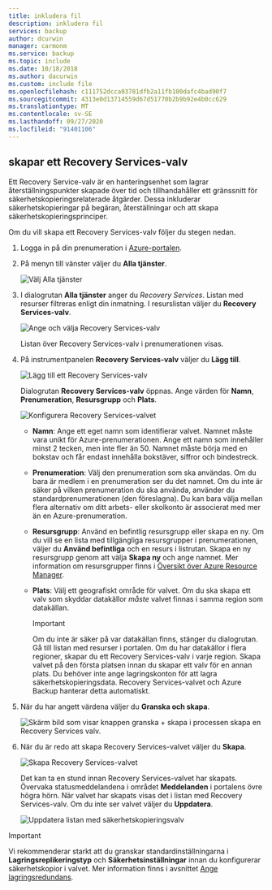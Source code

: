 ```yaml
---
title: inkludera fil
description: inkludera fil
services: backup
author: dcurwin
manager: carmonm
ms.service: backup
ms.topic: include
ms.date: 10/18/2018
ms.author: dacurwin
ms.custom: include file
ms.openlocfilehash: c111752dcca03781dfb2a11fb100dafc4bad90f7
ms.sourcegitcommit: 4313e0d13714559d67d51770b2b9b92e4b0cc629
ms.translationtype: MT
ms.contentlocale: sv-SE
ms.lasthandoff: 09/27/2020
ms.locfileid: "91401106"
---
```

## <a name="create-a-recovery-services-vault"></a>skapar ett Recovery Services-valv

Ett Recovery Service-valv är en hanteringsenhet som lagrar återställningspunkter skapade över tid och tillhandahåller ett gränssnitt för säkerhetskopieringsrelaterade åtgärder. Dessa inkluderar säkerhetskopieringar på begäran, återställningar och att skapa säkerhetskopieringsprinciper.

Om du vill skapa ett Recovery Services-valv följer du stegen nedan.

1. Logga in på din prenumeration i [Azure-portalen](https://portal.azure.com/).

1. På menyn till vänster väljer du **Alla tjänster**.

    ![Välj Alla tjänster](./media/backup-create-rs-vault/click-all-services.png)

1. I dialogrutan **Alla tjänster** anger du *Recovery Services*. Listan med resurser filtreras enligt din inmatning. I resurslistan väljer du **Recovery Services-valv**.

    ![Ange och välja Recovery Services-valv](./media/backup-create-rs-vault/all-services.png)

    Listan över Recovery Services-valv i prenumerationen visas.

1. På instrumentpanelen **Recovery Services-valv** väljer du **Lägg till**.

    ![Lägg till ett Recovery Services-valv](./media/backup-create-rs-vault/add-button-create-vault.png)

    Dialogrutan **Recovery Services-valv** öppnas. Ange värden för **Namn**, **Prenumeration**, **Resursgrupp** och **Plats**.

    ![Konfigurera Recovery Services-valvet](./media/backup-create-rs-vault/create-new-vault-dialog.png)

   - **Namn**: Ange ett eget namn som identifierar valvet. Namnet måste vara unikt för Azure-prenumerationen. Ange ett namn som innehåller minst 2 tecken, men inte fler än 50. Namnet måste börja med en bokstav och får endast innehålla bokstäver, siffror och bindestreck.
   - **Prenumeration**: Välj den prenumeration som ska användas. Om du bara är medlem i en prenumeration ser du det namnet. Om du inte är säker på vilken prenumeration du ska använda, använder du standardprenumerationen (den föreslagna). Du kan bara välja mellan flera alternativ om ditt arbets- eller skolkonto är associerat med mer än en Azure-prenumeration.
   - **Resursgrupp**: Använd en befintlig resursgrupp eller skapa en ny. Om du vill se en lista med tillgängliga resursgrupper i prenumerationen, väljer du **Använd befintliga** och en resurs i listrutan. Skapa en ny resursgrupp genom att välja **Skapa ny** och ange namnet. Mer information om resursgrupper finns i [Översikt över Azure Resource Manager](../articles/azure-resource-manager/management/overview.md).
   - **Plats**: Välj ett geografiskt område för valvet. Om du ska skapa ett valv som skyddar datakällor *måste* valvet finnas i samma region som datakällan.

      > [!IMPORTANT]
      > Om du inte är säker på var datakällan finns, stänger du dialogrutan. Gå till listan med resurser i portalen. Om du har datakällor i flera regioner, skapar du ett Recovery Services-valv i varje region. Skapa valvet på den första platsen innan du skapar ett valv för en annan plats. Du behöver inte ange lagringskonton för att lagra säkerhetskopieringsdata. Recovery Services-valvet och Azure Backup hanterar detta automatiskt.
      >
      >

1. När du har angett värdena väljer du **Granska och skapa**.

    ![Skärm bild som visar knappen granska + skapa i processen skapa en Recovery Services valv.](./media/backup-create-rs-vault/review-and-create.png)

1. När du är redo att skapa Recovery Services-valvet väljer du **Skapa**.

    ![Skapa Recovery Services-valvet](./media/backup-create-rs-vault/click-create-button.png)

    Det kan ta en stund innan Recovery Services-valvet har skapats. Övervaka statusmeddelandena i området **Meddelanden** i portalens övre högra hörn. När valvet har skapats visas det i listan med Recovery Services-valv. Om du inte ser valvet väljer du **Uppdatera**.

     ![Uppdatera listan med säkerhetskopieringsvalv](./media/backup-create-rs-vault/refresh-button.png)

>[!IMPORTANT]
> Vi rekommenderar starkt att du granskar standardinställningarna i **Lagringsreplikeringstyp** och **Säkerhetsinställningar** innan du konfigurerar säkerhetskopior i valvet. Mer information finns i avsnittet [Ange lagringsredundans](https://docs.microsoft.com/azure/backup/backup-create-rs-vault#set-storage-redundancy).
